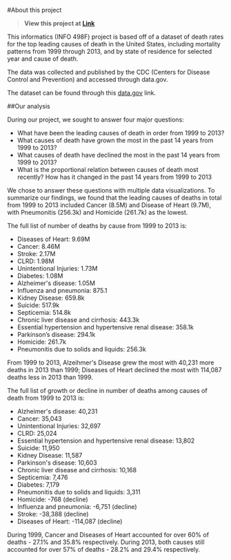 #About this project

> **View this project at [Link]()**

This informatics (INFO 498F) project is based off of a dataset of death rates for the top leading causes of death in the United States, including mortality patterns from 1999 through 2013, and by state of residence for selected year and cause of death.

The data was collected and published by the CDC (Centers for Disease Control and Prevention) and accessed through data.gov.

The dataset can be found through this [data.gov](http://catalog.data.gov/dataset/age-adjusted-death-rates-for-the-top-10-leading-causes-of-death-united-states-2013/resource/0e603f1d-31bf-4809-8f10-a994b305b379) link.

##Our analysis

During our project, we sought to answer four major questions:

- What have been the leading causes of death in order from 1999 to 2013?
- What causes of death have grown the most in the past 14 years from 1999 to 2013?
- What causes of death have declined the most in the past 14 years from 1999 to 2013?
- What is the proportional relation between causes of death most recently? How has it changed in the past 14 years from 1999 to 2013

We chose to answer these questions with multiple data visualizations. To summarize our findings, we found that the leading causes of deaths in total from 1999 to 2013 included Cancer (8.5M) and Disease of Heart (9.7M), with Pneumonitis (256.3k) and Homicide (261.7k) as the lowest. 

The full list of number of deaths by cause from 1999 to 2013 is:

- Diseases of Heart: 9.69M
- Cancer: 8.46M
- Stroke: 2.17M
- CLRD: 1.98M
- Unintentional Injuries: 1.73M
- Diabetes: 1.08M
- Alzheimer's disease: 1.05M
- Influenza and pneumonia: 875.1
- Kidney Disease: 659.8k
- Suicide: 517.9k
- Septicemia: 514.8k
- Chronic liver disease and cirrhosis: 443.3k
- Essential hypertension and hypertensive renal disease: 358.1k
- Parkinson’s disease: 294.1k
- Homicide: 261.7k
- Pneumonitis due to solids and liquids: 256.3k

From 1999 to 2013, Alzeihmer's Disease grew the most with 40,231 more deaths in 2013 than 1999; Diseases of Heart declined the most with 114,087 deaths less in 2013 than 1999.

The full list of growth or decline in number of deaths among causes of death from 1999 to 2013 is:

- Alzheimer's disease: 40,231
- Cancer: 35,043
- Unintentional Injuries: 32,697
- CLRD: 25,024
- Essential hypertension and hypertensive renal disease: 13,802
- Suicide: 11,950
- Kidney Disease: 11,587
- Parkinson's disease: 10,603
- Chronic liver disease and cirrhosis: 10,168
- Septicemia: 7,476
- Diabetes: 7,179
- Pneumonitis due to solids and liquids: 3,311
- Homicide: -768 (decline)
- Influenza and pneumonia: -6,751 (decline)
- Stroke: -38,388 (decline)
- Diseases of Heart: -114,087 (decline)

During 1999, Cancer and Diseases of Heart accounted for over 60% of deaths - 27.1% and 35.8% respectively. During 2013, both causes still accounted for over 57% of deaths - 28.2% and 29.4% respectively.